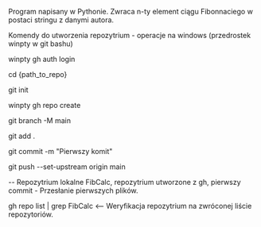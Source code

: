 Program napisany w Pythonie.
Zwraca n-ty element ciągu Fibonnaciego w postaci stringu z danymi autora.

Komendy do utworzenia repozytrium - operacje na windows (przedrostek winpty w git bashu)

 winpty gh auth login 

 cd {path_to_repo}

 git init

 winpty gh repo create

 git branch -M main

 git add .

 git commit -m "Pierwszy komit"

 git push --set-upstream origin main

-- Repozytrium lokalne FibCalc, repozytrium utworzone z gh, pierwszy commit - Przesłanie pierwszych plików.

gh repo list | grep FibCalc  <-- Weryfikacja repozytrium na zwróconej liście repozytoriów.